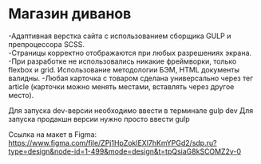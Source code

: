 # Магазин диванов

-Адаптивная верстка сайта с использованием сборщика GULP и препроцессора SCSS.</br>
-Страницы корректно отображаются при любых разрешениях экрана.
-При разработке не использовались никакие фреймворки, только flexbox и grid. Использование методологии БЭМ, HTML документы валидны. 
-Любая карточка с товаром сделана универсально через тег article (карточки можно менять местами, вставлять через другое место).

Для запуска dev-версии необходимо ввести в терминале gulp dev
Для запуска продакшн версии нужно просто ввести gulp

Ссылка на макет в Figma: 
https://www.figma.com/file/ZPj1HpZoklEXl7hKmYPGd2/sdp.ru?type=design&node-id=1-499&mode=design&t=tpQsiaG8kSCOMZ2v-0

